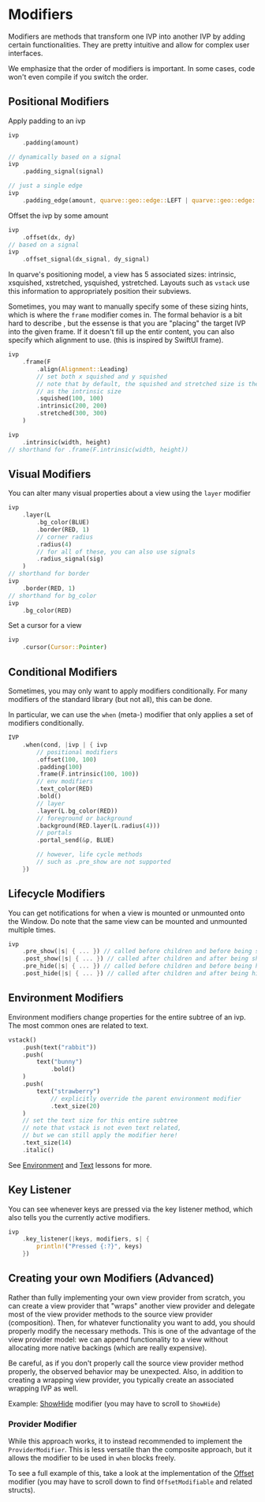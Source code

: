 # Modifiers

Modifiers are methods that transform one IVP into another IVP by adding certain
functionalities. They are pretty intuitive and allow for complex user interfaces.

We emphasize that the order of modifiers is important. In some cases,
code won't even compile if you switch the order.

## Positional Modifiers

Apply padding to an ivp
```rust
ivp
    .padding(amount)

// dynamically based on a signal
ivp
    .padding_signal(signal)

// just a single edge
ivp
    .padding_edge(amount, quarve::geo::edge::LEFT | quarve::geo::edge::RIGHT /* or likewise*/)
```

Offset the ivp by some amount
```rust
ivp
    .offset(dx, dy)
// based on a signal
ivp
    .offset_signal(dx_signal, dy_signal)
```

In quarve's positioning model, a view has 5 associated sizes:
intrinsic, xsquished, xstretched, ysquished, ystretched. Layouts such as
`vstack` use this information to appropriately position their subviews.

Sometimes, you may want to manually specify some of these sizing hints, which is
where the `frame` modifier comes in. The formal behavior is a bit hard to describe
, but the essense is that you are "placing" the target IVP into the
given frame. If it doesn't fill up the entir content,
you can also specify which alignment to use. (this is inspired by SwiftUI frame).

```rust
ivp
    .frame(F
        .align(Alignment::Leading)
        // set both x squished and y squished
        // note that by default, the squished and stretched size is the same
        // as the intrinsic size
        .squished(100, 100)
        .intrinsic(200, 200)
        .stretched(300, 300)
    )

ivp
    .intrinsic(width, height)
// shorthand for .frame(F.intrinsic(width, height))
```

## Visual Modifiers
You can alter many visual properties about a view using the `layer` modifier

```rust
ivp
    .layer(L
        .bg_color(BLUE)
        .border(RED, 1)
        // corner radius
        .radius(4)
        // for all of these, you can also use signals
        .radius_signal(sig)
    )
// shorthand for border
ivp
    .border(RED, 1)
// shorthand for bg_color
ivp
    .bg_color(RED)
```

Set a cursor for a view
```rust
ivp
    .cursor(Cursor::Pointer)
```

## Conditional Modifiers
Sometimes, you may only want to apply modifiers conditionally.
For many modifiers of the standard library (but not all), this can be done.

In particular, we can use the `when` (meta-) modifier that only
applies a set of modifiers conditionally.

```rust
IVP
    .when(cond, |ivp | { ivp
        // positional modifiers
        .offset(100, 100)
        .padding(100)
        .frame(F.intrinsic(100, 100))
        // env modifiers
        .text_color(RED)
        .bold()
        // layer
        .layer(L.bg_color(RED))
        // foreground or background
        .background(RED.layer(L.radius(4)))
        // portals
        .portal_send(&p, BLUE)

        // however, life cycle methods
        // such as .pre_show are not supported
    })
```

## Lifecycle Modifiers

You can get notifications for when a view is mounted or unmounted onto the Window.
Do note that the same view can be mounted and unmounted multiple times.

```rust
ivp
    .pre_show(|s| { ... }) // called before children and before being shown
    .post_show(|s| { ... }) // called after children and after being shown
    .pre_hide(|s| { ... }) // called before children and before being hidden
    .post_hide(|s| { ... }) // called after children and after being hidden
```

## Environment Modifiers
Environment modifiers change properties for the entire subtree
of an ivp. The most common ones are related to text.
```rust
vstack()
    .push(text("rabbit"))
    .push(
        text("bunny")
            .bold()
    )
    .push(
        text("strawberry")
            // explicitly override the parent environment modifier
            .text_size(20)
    )
    // set the text size for this entire subtree
    // note that vstack is not even text related,
    // but we can still apply the modifier here!
    .text_size(14)
    .italic()
```

See [Environment](./environment.md) and [Text](./text.md) lessons for more.

## Key Listener

You can see whenever keys are pressed via the key listener method,
which also tells you the currently active modifiers.

```rust
ivp
    .key_listener(|keys, modifiers, s| {
        println!("Pressed {:?}", keys)
    })
```

## Creating your own Modifiers (Advanced)
Rather than fully implementing your own view provider from scratch,
you can create a view provider that "wraps" another view provider and delegate
most of the view provider methods to the source view provider (composition).
Then, for whatever functionality you want to add, you should properly modify
the necessary methods.
This is one of the advantage of the view provider model:
we can append functionality to a view without allocating more native backings
(which are really expensive).

Be careful, as if you don't properly call the source view provider method properly,
the observed behavior may be unexpected. Also, in addition to creating a wrapping view provider, you typically create an
associated wrapping IVP as well.

Example: [ShowHide](https://github.com/monocurl/quarve/blob/main/quarve/src/view/modifers.rs)
modifier (you may have to scroll to `ShowHide`)

### Provider Modifier
While this approach works, it to instead recommended to implement
the `ProviderModifier`. This is less versatile than the
composite approach, but it allows the modifier to be used in `when` blocks
freely.

To see a full example of this, take a look at the implementation of the
[Offset](https://github.com/monocurl/quarve/blob/main/quarve/src/view/modifers.rs) modifier
(you may have to scroll down to find `OffsetModifiable` and related structs).
